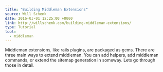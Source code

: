 ```yaml
---
title: "Building Middleman Extensions"
source: Will Schenk
date: 2016-03-01 12:25:00 +0000
link: http://willschenk.com/building-middleman-extensions/
type: Tutorial
tool:
  - middleman
---
```

Middleman extensions, like rails plugins, are packaged as gems. There are three main ways to extend middleman. You can add helpers, add middleman commands, or extend the sitemap generation in someway. Lets go through those in detail.





